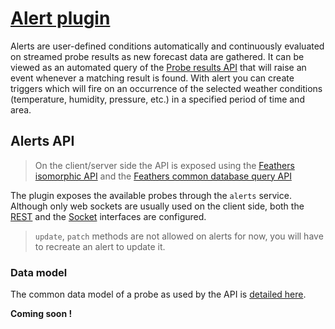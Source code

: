 # [Alert plugin](https://github.com/weacast/weacast-alert)

Alerts are user-defined conditions automatically and continuously evaluated on streamed probe results as new forecast data are gathered. It can be viewed as an automated query of the [Probe results API](./PROBE.MD) that will raise an event whenever a matching result is found. With alert you can create triggers which will fire on an occurrence of the selected weather conditions (temperature, humidity, pressure, etc.) in a specified period of time and area.

## Alerts API

> On the client/server side the API is exposed using the [Feathers isomorphic API](https://docs.feathersjs.com/api/client.html#universal-isomorphic-api) and the [Feathers common database query API](https://docs.feathersjs.com/api/databases/querying.html)

The plugin exposes the available probes through the `alerts` service. Although only web sockets are usually used on the client side, both the [REST](https://docs.feathersjs.com/api/rest.html) and the [Socket](https://docs.feathersjs.com/api/socketio.html) interfaces are configured.

> `update`, `patch` methods are not allowed on alerts for now, you will have to recreate an alert to update it.

### Data model

The common data model of a probe as used by the API is [detailed here](../architecture/DATAMODEL.MD#alert-data-model).

**Coming soon !**

